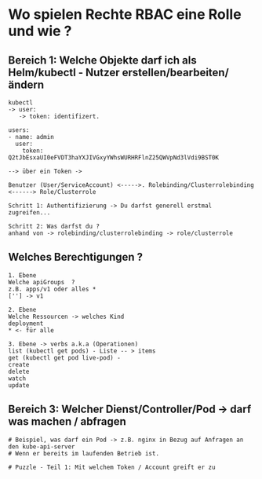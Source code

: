 # Wo spielen Rechte RBAC eine Rolle und wie ? 

## Bereich 1: Welche Objekte darf ich als Helm/kubectl - Nutzer erstellen/bearbeiten/ändern 

```
kubectl 
-> user: 
   -> token: identifizert.

users:
- name: admin
  user:
    token: Q2tJbEsxaUI0eFVDT3haYXJIVGxyYWhsWURHRFlnZ25QWVpNd3lVdi9BST0K

--> über ein Token ->
```

```
Benutzer (User/ServiceAccount) <----->. Rolebinding/Clusterrolebinding   <------> Role/Clusterrole            
```

```
Schritt 1: Authentifizierung -> Du darfst generell erstmal zugreifen...

Schritt 2: Was darfst du ? 
anhand von -> rolebinding/clusterrolebinding -> role/clusterrole  
```



## Welches Berechtigungen ? 

```
1. Ebene 
Welche apiGroups  ? 
z.B. apps/v1 oder alles * 
[''] -> v1 
```

```
2. Ebene 
Welche Ressourcen -> welches Kind 
deployment
* <- für alle 
```

```
3. Ebene -> verbs a.k.a (Operationen) 
list (kubectl get pods) - Liste -- > items 
get (kubectl get pod live-pod) -
create
delete
watch 
update
```


## Bereich 3: Welcher Dienst/Controller/Pod -> darf was machen / abfragen 

```
# Beispiel, was darf ein Pod -> z.B. nginx in Bezug auf Anfragen an den kube-api-server 
# Wenn er bereits im laufenden Betrieb ist. 

# Puzzle - Teil 1: Mit welchem Token / Account greift er zu 

```
